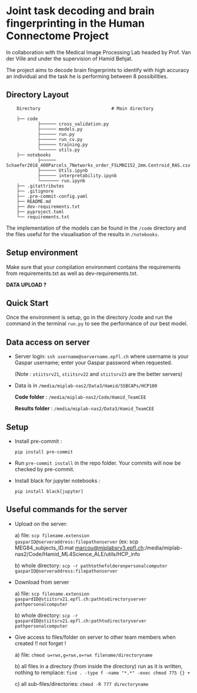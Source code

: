 # Joint task decoding and brain fingerprinting in the Human Connectome Project

In collaboration with the Medical Image Processing Lab headed by Prof. Van der Ville and under the supervision of Hamid Behjat. 

The project aims to decode brain fingerprints to identify with high accuracy an individual and the task he is performing between 8 possibilities.

## Directory Layout

        Directory                           # Main directory
        
        ├── code
                ├────── cross_validation.py
                ├────── models.py
                ├────── run.py
                ├────── run_cv.py
                ├────── training.py
                └────── utils.py                     
        ├── notebooks
                ├────── Schaefer2018_400Parcels_7Networks_order_FSLMNI152_2mm.Centroid_RAS.csv
                ├────── Utils.ipynb
                ├────── interpretability.ipynb
                └─────── run.ipynb
        ├── .gitattributes
        ├── .gitignore
        ├── .pre-commit-config.yaml
        ├── README.md
        ├── dev-requirements.txt
        ├── pyproject.toml
        └── requirements.txt

The implementation of the models can be found in the `/code` directory and the files useful for the visualisation of the results in `/notebooks`. 

## Setup environment

Make sure that your compilation environment contains the requirements from requirements.txt as well as dev-requirements.txt.

**DATA UPLOAD ?**

## Quick Start

Once the environment is setup, go in the directory /code and run the command in the terminal `run.py` to see the performance of our best model. 

## Data access on server

* Server login:
`ssh username@servername.epfl.ch`
where username is your Gaspar username; enter your Gaspar password when requested.

    (Note : `stiitsrv21`, `stiitsrv22` and `stiitsrv23` are the better servers)

* Data is in `/media/miplab-nas2/Data3/Hamid/SSBCAPs/HCP100`

    **Code folder** :
    `/media/miplab-nas2/Code/Hamid_TeamCEE`

    **Results folder** :
    `/media/miplab-nas2/Data3/Hamid_TeamCEE`

## Setup

* Install pre-commit :

    `pip install pre-commit`

* Run `pre-commit install` in the repo folder.
Your commits will now be checked by pre-commit.

* Install black for jupyter notebooks :

    `pip install black[jupyter]`

## Useful commands for the server

* Upload on the server:

    a) file:
   `scp filename.extension gasparID@serveraddress:filepathonserver` (ex: scp MEG84_subjects_ID.mat marcou@miplabsrv3.epfl.ch:/media/miplab-nas2/Code/Hamid_ML4Science_ALE/utils/HCP_info

    b)  whole directory:
 `scp -r pathtothefolderonpersonalcomputer gasparID@serveraddress:filepathonserver`

* Download from server

    a) file:  `scp filename.extension gaspardID@stiitsrv21.epfl.ch:pathtodirectoryserver pathpersonalcomputer`

    b)  whole directory:
   `scp -r gaspardID@stiitsrv21.epfl.ch:pathtodirectoryserver pathpersonalcomputer`


* Give access to files/folder on server to other team members when created !! not forget !

    a) file:  `chmod u=rwx,g=rwx,o=rwx filename/directoryname`

    b) all files in a directory (from inside the directory) run as it is written, nothing to remplace:  `find . -type f -name "*.*" -exec chmod 775 {} +`

    c) all sub-files/directories:  `chmod -R 777 directoryname`

